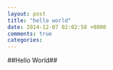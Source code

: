 ```yaml
---
layout: post
title: "hello world"
date: 2014-12-07 02:02:58 +0800
comments: true
categories: 
---
```

##Hello World##

